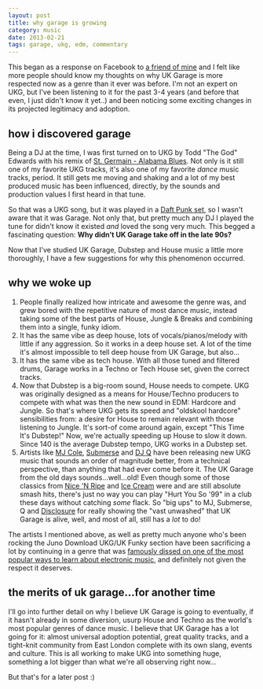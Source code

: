 ```yaml
---
layout: post
title: why garage is growing
category: music
date: 2013-02-21
tags: garage, ukg, edm, commentary
---
```


This began as a response on Facebook to [a friend of mine][c43] and I
felt like more people should know my thoughts on why UK Garage is more
respected now as a genre than it ever was before. I'm not an expert
on UKG, but I've been listening to it for the past 3-4 years (and before
that even, I just didn't know it yet..) and been noticing some exciting
changes in its projected legitimacy and adoption.

## how i discovered garage

Being a DJ at the time, I was first turned on to UKG by Todd "The God"
Edwards with his remix of [St. Germain - Alabama Blues][ab]. Not only
is it still one of my favorite UKG tracks, it's also one of my favorite
*dance* music tracks, period. It still gets me moving and shaking and
a lot of my best produced music has been influenced, directly, by the
sounds and production values I first heard in that tune.

So that was a UKG song, but it was played in a [Daft Punk set][dps], so
I wasn't aware that it was Garage. Not only that, but pretty much any
DJ I played the tune for didn't know it existed *and* loved the song
very much. This begged a fascinating question: **Why didn't UK Garage
take off in the late 90s?**

Now that I've studied UK Garage, Dubstep and House music a little more
thoroughly, I have a few suggestions for why this phenomenon occurred.

## why we woke up

1. People finally realized how intricate and awesome the genre was, and
   grew bored with the repetitive nature of most dance music, instead
   taking some of the best parts of House, Jungle & Breaks and combining
   them into a single, funky idiom.
2. It has the same vibe as deep house, lots of vocals/pianos/melody with
   little if any aggression. So it works in a deep house set. A lot of
   the time it's almost impossible to tell deep house from UK Garage,
   but also...
3. It has the same vibe as tech house. With all those tuned and filtered
   drums, Garage works in a Techno or Tech House set, given the correct
   tracks.
4. Now that Dubstep is a big-room sound, House needs to compete. UKG was
   originally designed as a means for House/Techno producers to compete
   with what was then the new sound in EDM: Hardcore and Jungle. So that's
   where UKG gets its speed and "oldskool hardcore" sensibilities from:
   a desire for House to remain relevant with those listening to Jungle.
   It's sort-of come around again, except "This Time It's Dubstep!" Now,
   we're actually speeding up House to slow it down. Since 140 is the
   average Dubstep tempo, UKG works in a Dubstep set.
5. Artists like [MJ Cole][mj], [Submerse][sub] and [DJ Q][djq] have been
   releasing new UKG music that sounds an order of magnitude better, from
   a technical perspective, than anything that had ever come before it.
   The UK Garage from the old days sounds...well...old! Even though some
   of those classics from [Nice 'N Ripe][nnr] and [Ice Cream][icr] were
   and are still absolute smash hits, there's just no way you can play
   "Hurt You So '99" in a club these days without catching *some* flack.
   So "big ups" to MJ, Submerse, Q and [Disclosure][dis] for really showing
   the "vast unwashed" that UK Garage is alive, well, and most of all,
   still has a *lot* to do!

The artists I mentioned above, as well as pretty much anyone who's been
rocking the Juno Download UKG/UK Funky section have been sacrificing a lot
by continuing in a genre that was [famously dissed on one of the most
popular ways to learn about electronic music][ish], and definitely not
given the respect it deserves.

## the merits of uk garage...for another time

I'll go into further detail on why I believe UK Garage is going to
eventually, if it hasn't already in some diversion, usurp House and
Techno as the world's most popular genres of dance music. I believe that
UK Garage has a lot going for it: almost universal adoption potential,
great quality tracks, and a tight-knit community from East London
complete with its own slang, events and culture. This is all working to
make UKG into something huge, something a lot bigger than what we're
all observing right now...

But that's for a later post :)

[c43]: http://twitter.com/Carbon43
[ab]: http://www.youtube.com/watch?v=92aJ3hb4VMU
[dps]: https://www.youtube.com/watch?v=Ezx0oivE9gg
[mj]: https://soundcloud.com/mj-cole
[sub]: https://soundcloud.com/submerse
[djq]: http://www.djqmusic.com/
[nnr]: https://www.facebook.com/NiceNRipe
[icr]: http://icecreamrecords.co.uk/
[dis]: http://silencenogood.net/disclosure-uk-garage/
[ish]: https://en.wikipedia.org/wiki/Ishkur's_Guide_to_Electronic_Music
